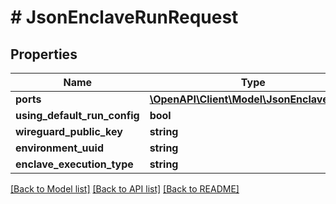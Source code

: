 # # JsonEnclaveRunRequest

## Properties

Name | Type | Description | Notes
------------ | ------------- | ------------- | -------------
**ports** | [**\OpenAPI\Client\Model\JsonEnclavePort[]**](JsonEnclavePort.md) |  | [optional]
**using_default_run_config** | **bool** |  | [optional]
**wireguard_public_key** | **string** |  | [optional]
**environment_uuid** | **string** |  | [optional]
**enclave_execution_type** | **string** |  | [optional]

[[Back to Model list]](../../README.md#models) [[Back to API list]](../../README.md#endpoints) [[Back to README]](../../README.md)
